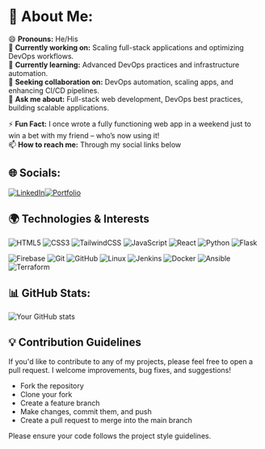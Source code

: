 # 💫 About Me:
😄 **Pronouns:** He/His  
🔭 **Currently working on:** Scaling full-stack applications and optimizing DevOps workflows.  
🌱 **Currently learning:** Advanced DevOps practices and infrastructure automation.  
🤔 **Seeking collaboration on:** DevOps automation, scaling apps, and enhancing CI/CD pipelines.  
💬 **Ask me about:** Full-stack web development, DevOps best practices, building scalable applications.

⚡ **Fun Fact:** I once wrote a fully functioning web app in a weekend just to win a bet with my friend – who’s now using it!  
📫 **How to reach me:** Through my social links below  


## 🌐 Socials:
[![LinkedIn](https://img.shields.io/badge/LinkedIn-blue)](https://www.linkedin.com/in/raddames-tonui-01a751277/)[![Portfolio](https://img.shields.io/badge/Portfolio-orange)](https://raddamestonui.netlify.app/)
<!-- [![Medium](https://img.shields.io/badge/Medium-black)]() -->

## 🌍 Technologies & Interests
![HTML5](https://img.shields.io/badge/HTML5-E34F26?style=for-the-badge&logo=html5&logoColor=white) ![CSS3](https://img.shields.io/badge/CSS3-%231572B6.svg?style=for-the-badge&logo=css3&logoColor=white) ![TailwindCSS](https://img.shields.io/badge/TailwindCSS-%2338B2AC.svg?style=for-the-badge&logo=tailwind-css&logoColor=white) ![JavaScript](https://img.shields.io/badge/JavaScript-%23323330.svg?style=for-the-badge&logo=javascript&logoColor=%23F7DF1E) ![React](https://img.shields.io/badge/React-%2320232a.svg?style=for-the-badge&logo=react&logoColor=%2361DAFB) ![Python](https://img.shields.io/badge/Python-%2314354C.svg?style=for-the-badge&logo=python&logoColor=white) ![Flask](https://img.shields.io/badge/Flask-%23000.svg?style=for-the-badge&logo=flask&logoColor=white)  

![Firebase](https://img.shields.io/badge/Firebase-%23039BE5.svg?style=for-the-badge&logo=firebase) ![Git](https://img.shields.io/badge/Git-F05032?style=for-the-badge&logo=git&logoColor=white) ![GitHub](https://img.shields.io/badge/GitHub-%23121011.svg?style=for-the-badge&logo=github&logoColor=white) ![Linux](https://img.shields.io/badge/Linux-FCC624?style=for-the-badge&logo=linux&logoColor=black) ![Jenkins](https://img.shields.io/badge/Jenkins-D24939?style=for-the-badge&logo=jenkins&logoColor=white) ![Docker](https://img.shields.io/badge/Docker-%230db7ed.svg?style=for-the-badge&logo=docker&logoColor=white) ![Ansible](https://img.shields.io/badge/Ansible-%231A1918.svg?style=for-the-badge&logo=ansible&logoColor=white) ![Terraform](https://img.shields.io/badge/Terraform-%235835CC.svg?style=for-the-badge&logo=terraform&logoColor=white)


## 📊 GitHub Stats:
![Your GitHub stats](https://github-readme-stats.vercel.app/api?username=Raddames-Tonui&show_icons=true&theme=radical)

## 💡 Contribution Guidelines

If you'd like to contribute to any of my projects, please feel free to open a pull request. I welcome improvements, bug fixes, and suggestions!

- Fork the repository
- Clone your fork
- Create a feature branch
- Make changes, commit them, and push
- Create a pull request to merge into the main branch

Please ensure your code follows the project style guidelines.






